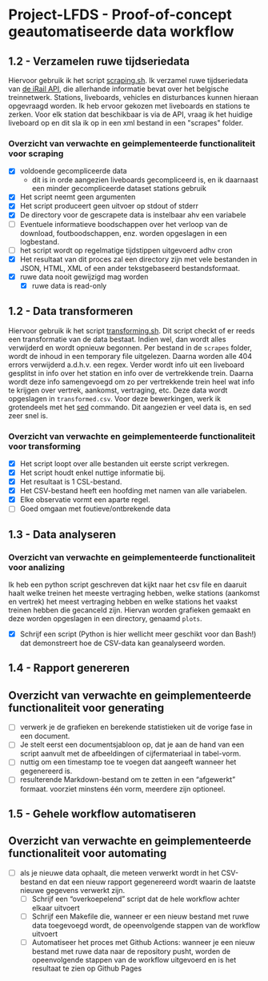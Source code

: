 # Project-LFDS - Proof-of-concept geautomatiseerde data workflow

## 1.2 - Verzamelen ruwe tijdseriedata

Hiervoor gebruik ik het script [scraping.sh](scripts/scraping.sh). Ik verzamel ruwe tijdseriedata van [de iRail API](https://docs.irail.be/#top), die allerhande informatie bevat over het belgische treinnetwerk. Stations, liveboards, vehicles en disturbances kunnen hieraan opgevraagd worden. Ik heb ervoor gekozen met liveboards en stations te zerken. Voor elk station dat beschikbaar is via de API, vraag ik het huidige liveboard op en dit sla ik op in een xml bestand in een "scrapes" folder.

### Overzicht van verwachte en geimplementeerde functionaliteit voor scraping

- [x] voldoende gecompliceerde data
  - dit is in orde aangezien liveboards gecompliceerd is, en ik daarnaast een minder gecompliceerde dataset stations gebruik
- [x] Het script neemt geen argumenten
- [x] Het script produceert geen uitvoer op stdout of stderr
- [x] De directory voor de gescrapete data is instelbaar ahv een variabele
- [ ] Eventuele informatieve boodschappen over het verloop van de download, foutboodschappen, enz. worden opgeslagen in een logbestand.
- [ ] het script wordt op regelmatige tijdstippen uitgevoerd adhv cron
- [x] Het resultaat van dit proces zal een directory zijn met vele bestanden in JSON, HTML, XML of een ander tekstgebaseerd bestandsformaat.
- [x] ruwe data nooit gewijzigd mag worden
  - [x] ruwe data is read-only

## 1.2 - Data transformeren

Hiervoor gebruik ik het script [transforming.sh](scripts/transforming.sh). Dit script checkt of er reeds een transformatie van de data bestaat. Indien wel, dan wordt alles verwijderd en wordt opnieuw begonnen. Per bestand in de `scrapes` folder, wordt de inhoud in een temporary file uitgelezen. Daarna worden alle 404 errors verwijderd a.d.h.v. een regex. Verder wordt info uit een liveboard gesplitst in info over het station en info over de vertrekkende trein. Daarna wordt deze info samengevoegd om zo per vertrekkende trein heel wat info te krijgen over vertrek, aankomst, vertraging, etc. Deze data wordt opgeslagen in `transformed.csv`. Voor deze bewerkingen, werk ik grotendeels met het [sed](https://www.gnu.org/software/sed/manual/sed.html) commando. Dit aangezien er veel data is, en sed zeer snel is.

### Overzicht van verwachte en geimplementeerde functionaliteit voor transforming

- [x] Het script loopt over alle bestanden uit eerste script verkregen.
- [x] Het script houdt enkel nuttige informatie bij.
- [x] Het resultaat is 1 CSL-bestand.
- [x] Het CSV-bestand heeft een hoofding met namen van alle variabelen.
- [x] Elke observatie vormt een aparte regel.
- [ ] Goed omgaan met foutieve/ontbrekende data

## 1.3 - Data analyseren

### Overzicht van verwachte en geimplementeerde functionaliteit voor analizing

Ik heb een python script geschreven dat kijkt naar het csv file en daaruit haalt welke treinen het meeste vertraging hebben, welke stations (aankomst en vertrek) het meest vertraging hebben en welke stations het vaakst treinen hebben die gecanceld zijn. Hiervan worden grafieken gemaakt en deze worden opgeslagen in een directory, genaamd `plots`.

- [x] Schrijf een script (Python is hier wellicht meer geschikt voor dan Bash!) dat demonstreert hoe de CSV-data kan geanalyseerd worden.

## 1.4 - Rapport genereren

## Overzicht van verwachte en geimplementeerde functionaliteit voor generating

- [ ] verwerk je de grafieken en berekende statistieken uit de vorige fase in een document.
- [ ] Je stelt eerst een documentsjabloon op, dat je aan de hand van een script aanvult met de afbeeldingen of cijfermateriaal in tabel-vorm.
- [ ] nuttig om een timestamp toe te voegen dat aangeeft wanneer het gegenereerd is.
- [ ] resulterende Markdown-bestand om te zetten in een “afgewerkt” formaat. voorziet minstens één vorm, meerdere zijn optioneel.

## 1.5 - Gehele workflow automatiseren

## Overzicht van verwachte en geimplementeerde functionaliteit voor automating

- [ ] als je nieuwe data ophaalt, die meteen verwerkt wordt in het CSV-bestand en dat een nieuw rapport gegenereerd wordt waarin de laatste nieuwe gegevens verwerkt zijn.
  - [ ] Schrijf een “overkoepelend” script dat de hele workflow achter elkaar uitvoert
  - [ ] Schrijf een Makefile die, wanneer er een nieuw bestand met ruwe data toegevoegd wordt, de opeenvolgende stappen van de workflow uitvoert
  - [ ] Automatiseer het proces met Github Actions: wanneer je een nieuw bestand met ruwe data naar de repository pusht, worden de opeenvolgende stappen van de workflow uitgevoerd en is het resultaat te zien op Github Pages
